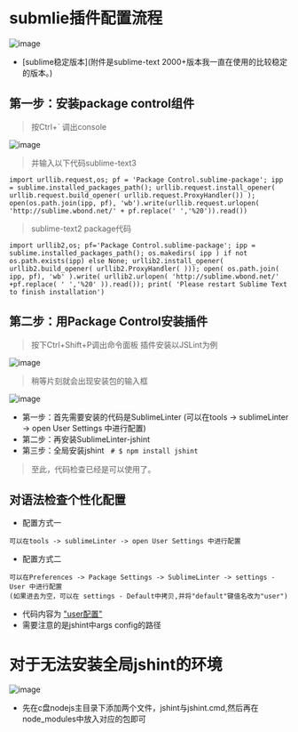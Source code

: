 # submlie插件配置流程
![image](https://cloud.githubusercontent.com/assets/18028533/21637071/42cc6648-d2a0-11e6-8a68-3f7c7d4d010a.png)

- [sublime稳定版本](附件是sublime-text 2000+版本我一直在使用的比较稳定的版本。)

## 第一步：安装package control组件
> 按Ctrl+\` 调出console

![image](https://cloud.githubusercontent.com/assets/18028533/21636964/c04013aa-d29f-11e6-9cc3-070e04f6a5ef.png)

> 并输入以下代码sublime-text3

```
import urllib.request,os; pf = 'Package Control.sublime-package'; ipp = sublime.installed_packages_path(); urllib.request.install_opener( urllib.request.build_opener( urllib.request.ProxyHandler()) ); open(os.path.join(ipp, pf), 'wb').write(urllib.request.urlopen( 'http://sublime.wbond.net/' + pf.replace(' ','%20')).read())
```

> sublime-text2 package代码

```
import urllib2,os; pf='Package Control.sublime-package'; ipp = sublime.installed_packages_path(); os.makedirs( ipp ) if not os.path.exists(ipp) else None; urllib2.install_opener( urllib2.build_opener( urllib2.ProxyHandler( ))); open( os.path.join( ipp, pf), 'wb' ).write( urllib2.urlopen( 'http://sublime.wbond.net/' +pf.replace( ' ','%20' )).read()); print( 'Please restart Sublime Text to finish installation')
```

## 第二步：用Package Control安装插件

>  按下Ctrl+Shift+P调出命令面板
> 插件安装以JSLint为例

![image](https://cloud.githubusercontent.com/assets/18028533/21636896/755b5cc8-d29f-11e6-8121-2b3bbd323303.png)
> 稍等片刻就会出现安装包的输入框

![image](https://cloud.githubusercontent.com/assets/18028533/22095411/708c9d36-de4f-11e6-80d7-40764ec09b21.png)
- 第一步：首先需要安装的代码是SublimeLinter (可以在tools -> sublimeLinter -> open User Settings 中进行配置)
- 第二步：再安装SublimeLinter-jshint
- 第三步：全局安装jshint   `# $ npm install jshint`

> 至此，代码检查已经是可以使用了。

## 对语法检查个性化配置
- 配置方式一
```
可以在tools -> sublimeLinter -> open User Settings 中进行配置
```
- 配置方式二
```
可以在Preferences -> Package Settings -> SublimeLinter -> settings - User 中进行配置
(如果进去为空，可以在 settings - Default中拷贝,并将"default"键值名改为"user")
```
- 代码内容为 ["user配置"](https://github.com/Kelichao/sublime-Text3/blob/master/personal%E9%85%8D%E7%BD%AE)
- 需要注意的是jshint中args config的路径

# 对于无法安装全局jshint的环境
![image](https://cloud.githubusercontent.com/assets/18028533/22133970/adb1ce16-defe-11e6-8581-8433611e4b03.png)
- 先在c盘nodejs主目录下添加两个文件，jshint与jshint.cmd,然后再在node_modules中放入对应的包即可
